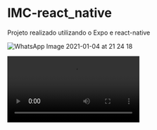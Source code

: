 # IMC-react_native
Projeto realizado utilizando o Expo e react-native

![WhatsApp Image 2021-01-04 at 21 24 18](https://user-images.githubusercontent.com/65667183/103592979-46edfd00-4ed3-11eb-884b-d5a1b7fb1eea.jpeg)

![video](https://user-images.githubusercontent.com/65667183/103592649-591b6b80-4ed2-11eb-90a7-43eefc55ee10.mp4)
